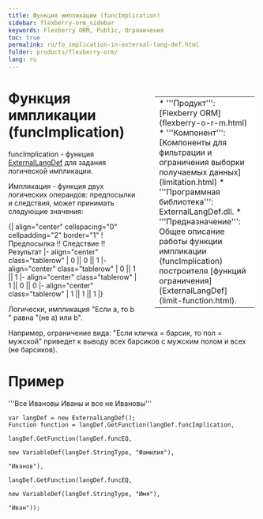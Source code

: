 ```yaml
---
title: Функция импликации (funcImplication)
sidebar: flexberry-orm_sidebar
keywords: Flexberry ORM, Public, Ограничения
toc: true
permalink: ru/fo_implication-in-external-lang-def.html
folder: products/flexberry-orm/
lang: ru
---
```


<div style="margin:5px; padding-left:28px; float:right; width:40%; outline:1px solid white;">
<br>
<table border="0" width="100%" bgcolor="#6495ED">
<tbody><tr><td bgcolor="#FFFFFF">
* '''Продукт''': [Flexberry ORM](flexberry-o-r-m.html)
* '''Компонент''': [Компоненты для фильтрации и ограничения выборки получаемых данных](limitation.html)
* '''Программная библиотека''': ExternalLangDef.dll.
* '''Предназначение''': Общее описание работы функции импликации (funcImplication) построителя [функций ограничения] [ExternalLangDef](limit-function.html).
</td>
</tr></tbody></table></a>
</div>

# Функция импликации (funcImplication)
funcImplication - функция [ExternalLangDef](external-lang-def.html) для задания логической импликации.

Импликация - функция двух логических операндов: предпосылки и следствия, может принимать следующие значения:



{| align="center" cellspacing="0" cellpadding="2" border="1"
! Предпосылка  !! Следствие !! Результат
|- align="center" class="tablerow"
| 0 || 0 || 1
|- align="center" class="tablerow"
| 0 || 1 || 1
|- align="center" class="tablerow"
| 1 || 0 || 0
|- align="center" class="tablerow"
| 1 || 1 || 1
|}

Логически, импликация "Если а, то b " равна "(не a) или b".

Например, ограничение вида: "Если кличка = барсик, то пол = мужской" приведет к выводу всех барсиков с мужским полом и всех (не барсиков).


# Пример
'''Все Ивановы Иваны и все не Ивановы'''
```
var langDef = new ExternalLangDef();
Function function = langDef.GetFunction(langDef.funcImplication,
                                                    langDef.GetFunction(langDef.funcEQ,
                                                                        new VariableDef(langDef.StringType, "Фамилия"),
                                                                        "Иванов"),
                                                    langDef.GetFunction(langDef.funcEQ,
                                                                        new VariableDef(langDef.StringType, "Имя"),
                                                                        "Иван"));
```
